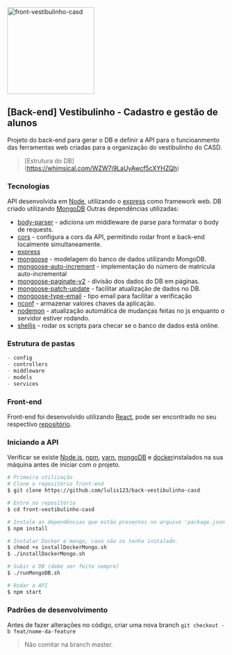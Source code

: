 <img alt="front-vestibulinho-casd" title="#front-vestibulinho-casd" src="https://i0.wp.com/cursosantosdumont.org.br/wp-content/uploads/2019/03/CASD-1.png?fit=600%2C211&ssl=1" width="200px" />

## [Back-end] Vestibulinho - Cadastro e gestão de alunos
Projeto do back-end para gerar o DB e definir a API para o funcioanmento das ferramentas web criadas para a organização do vestibulinho do CASD.

> [Estrutura do DB] (https://whimsical.com/WZW7i9LaUyAwcf5cXYHZQh)

### Tecnologias
API desenvolvida em [Node](https://nodejs.org/en/), utilizando o [express](https://expressjs.com/) como framework web.
DB criado utilizando [MongoDB](https://www.mongodb.com/)
Outras dependências utilizadas:
 - [body-parser](https://www.npmjs.com/package/body-parser) - adiciona um middleware de parse para formatar o body de requests.
 - [cors](https://www.npmjs.com/package/cors) - configura a cors da API, permitindo rodar front e back-end localmente simultaneamente.
 - [express]()
 - [mongoose](https://mongoosejs.com/) - modelagem do banco de dados utilizando MongoDB.
 - [mongoose-auto-increment](https://www.npmjs.com/package/mongoose-auto-increment) - implementação do número de matrícula auto-incremental
 - [mongoose-paginate-v2](https://www.npmjs.com/package/mongoose-paginate-v2) - divisão dos dados do DB em páginas.
 - [mongoose-patch-update](https://www.npmjs.com/package/mongoose-patch-update) - facilitar atualização de dados no DB.
 - [mongoose-type-email](https://www.npmjs.com/package/mongoose-type-email) - tipo email para facilitar a verificação
 - [nconf](https://www.npmjs.com/package/nconf) - armazenar valores chaves da aplicação.
 - [nodemon](https://www.npmjs.com/package/nodemon) - atualização automática de mudanças feitas no js enquanto o servidor estiver rodando.
 - [shelljs](https://www.npmjs.com/package/shelljs) - rodar os scripts para checar se o banco de dados está online.

### Estrutura de pastas
 ```js
 - config
 - controllers
 - middleware
 - models
 - services
 ```

### Front-end
Front-end foi desenvolvido utilizando [React](https://pt-br.reactjs.org/), pode ser encontrado no seu respectivo [repositório](https://github.com/bambokianr/front-vestibulinho-casd).

### Iniciando a API
Verificar se existe [Node.js](https://nodejs.org/en/), [npm](https://www.npmjs.com/), [yarn](https://yarnpkg.com/), [mongoDB](https://www.mongodb.com/) e [docker](https://www.docker.com/)instalados na sua máquina antes de iniciar com o projeto. 

```bash
# Primeira utilização
# Clone o repositório front-end
$ git clone https://github.com/lulis123/back-vestibulinho-casd

# Entre no repositório
$ cd front-vestibulinho-casd

# Instale as dependências que estão presentes no arquivo 'package.json'
$ npm install

# Instalar Docker e mongo, caso não os tenha instalado.
$ chmod +x installDockerMongo.sh
$ ./installDockerMongo.sh

# Subir o DB (debe ser feito sempre)
$ ./runMongoDB.sh

# Rodar a API
$ npm start
```
### Padrões de desenvolvimento
Antes de fazer alterações no código, criar uma nova branch `git checkout -b feat/nome-da-feature`
> Não comitar na branch master.